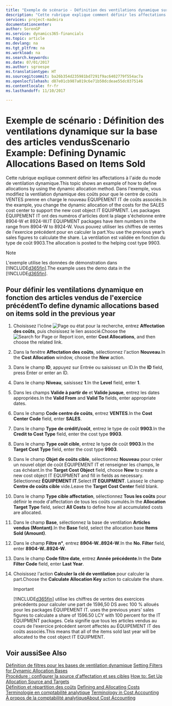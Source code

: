 ```yaml
---
title: "Exemple de scénario - Définition des ventilations dynamique sur la base des articles vendus | Microsoft Docs"
description: "Cette rubrique explique comment définir les affectations à l'aide du mode de ventilation dynamique."
services: project-madeira
documentationcenter: 
author: SorenGP
ms.service: dynamics365-financials
ms.topic: article
ms.devlang: na
ms.tgt_pltfrm: na
ms.workload: na
ms.search.keywords: 
ms.date: 07/01/2017
ms.author: sgroespe
ms.translationtype: HT
ms.sourcegitcommit: ba26b354d235981bd7291f9ac6402779f554ac7a
ms.openlocfilehash: d87e01cb987a019c6e71b50dcdeae55dc0375146
ms.contentlocale: fr-fr
ms.lasthandoff: 11/10/2017

---
```

# <a name="scenario-example-defining-dynamic-allocations-based-on-items-sold"></a><span data-ttu-id="9b13e-103">Exemple de scénario : Définition des ventilations dynamique sur la base des articles vendus</span><span class="sxs-lookup"><span data-stu-id="9b13e-103">Scenario Example: Defining Dynamic Allocations Based on Items Sold</span></span>
<span data-ttu-id="9b13e-104">Cette rubrique explique comment définir les affectations à l'aide du mode de ventilation dynamique.</span><span class="sxs-lookup"><span data-stu-id="9b13e-104">This topic shows an example of how to define allocations by using the dynamic allocation method.</span></span> <span data-ttu-id="9b13e-105">Dans l'exemple, vous modifiez la ventilation dynamique des coûts pour que le centre de coûts VENTES prenne en charge le nouveau ÉQUIPEMENT IT de coûts associés.</span><span class="sxs-lookup"><span data-stu-id="9b13e-105">In the example, you change the dynamic allocation of the costs for the SALES cost center to support the new cost object IT EQUIPMENT.</span></span> <span data-ttu-id="9b13e-106">Les packages ÉQUIPEMENT IT ont des numéros d'articles dont la plage s'échelonne entre 8904-W et 8924-W.</span><span class="sxs-lookup"><span data-stu-id="9b13e-106">IT EQUIPMENT packages have item numbers in the range from 8904-W to 8924-W.</span></span> <span data-ttu-id="9b13e-107">Vous pouvez utiliser les chiffres de ventes de l'exercice précédent pour en calculer la part.</span><span class="sxs-lookup"><span data-stu-id="9b13e-107">You use the previous year’s sales figures to calculate the share.</span></span> <span data-ttu-id="9b13e-108">La ventilation est validée en fonction du type de coût 9903.</span><span class="sxs-lookup"><span data-stu-id="9b13e-108">The allocation is posted to the helping cost type 9903.</span></span>  

> [!NOTE]  
>  <span data-ttu-id="9b13e-109">L'exemple utilise les données de démonstration dans [!INCLUDE[d365fin](includes/d365fin_md.md)].</span><span class="sxs-lookup"><span data-stu-id="9b13e-109">The example uses the demo data in the [!INCLUDE[d365fin](includes/d365fin_md.md)].</span></span>  

## <a name="to-define-dynamic-allocations-based-on-items-sold-in-the-previous-year"></a><span data-ttu-id="9b13e-110">Pour définir les ventilations dynamique en fonction des articles vendus de l'exercice précédent</span><span class="sxs-lookup"><span data-stu-id="9b13e-110">To define dynamic allocations based on items sold in the previous year</span></span>  

1.  <span data-ttu-id="9b13e-111">Choisissez l'icône ![Page ou état pour la recherche](media/ui-search/search_small.png "icône Page ou état pour la recherche"), entrez **Affectation des coûts**, puis choisissez le lien associé.</span><span class="sxs-lookup"><span data-stu-id="9b13e-111">Choose the ![Search for Page or Report](media/ui-search/search_small.png "Search for Page or Report icon") icon, enter **Cost Allocations**, and then choose the related link.</span></span>  
2.  <span data-ttu-id="9b13e-112">Dans la fenêtre **Affectation des coûts**, sélectionnez l'action **Nouveau**.</span><span class="sxs-lookup"><span data-stu-id="9b13e-112">In the **Cost Allocation** window, choose the **New** action.</span></span>  
3.  <span data-ttu-id="9b13e-113">Dans le champ **ID**, appuyez sur Entrée ou saisissez un ID.</span><span class="sxs-lookup"><span data-stu-id="9b13e-113">In the **ID** field, press Enter or enter an ID.</span></span>  
4.  <span data-ttu-id="9b13e-114">Dans le champ **Niveau**, saisissez **1**.</span><span class="sxs-lookup"><span data-stu-id="9b13e-114">In the **Level** field, enter **1**.</span></span>  
5.  <span data-ttu-id="9b13e-115">Dans les champs **Valide à partir de** et **Valide jusque**, entrez les dates appropriées.</span><span class="sxs-lookup"><span data-stu-id="9b13e-115">In the **Valid From** and **Valid To** fields, enter appropriate dates.</span></span>  
6.  <span data-ttu-id="9b13e-116">Dans le champ **Code centre de coûts**, entrez **VENTES**.</span><span class="sxs-lookup"><span data-stu-id="9b13e-116">In the **Cost Center Code** field, enter **SALES**.</span></span>  
7.  <span data-ttu-id="9b13e-117">Dans le champ **Type de crédit\\\/coût**, entrez le type de coût **9903**.</span><span class="sxs-lookup"><span data-stu-id="9b13e-117">In the **Credit to Cost Type** field, enter the cost type **9903**.</span></span>  
8.  <span data-ttu-id="9b13e-118">Dans le champ **Type coût cible**, entrez le type de coût **9903**.</span><span class="sxs-lookup"><span data-stu-id="9b13e-118">In the **Target Cost Type** field, enter the cost type **9903**.</span></span>  
9. <span data-ttu-id="9b13e-119">Dans le champ **Objet de coûts cible**, sélectionnez **Nouveau** pour créer un nouvel objet de coût ÉQUIPEMENT IT et renseigner les champs, le cas échéant.</span><span class="sxs-lookup"><span data-stu-id="9b13e-119">In the **Target Cost Object** field, choose **New** to create a new cost object IT EQUIPMENT and fill in fields as necessary.</span></span> <span data-ttu-id="9b13e-120">Sélectionnez **ÉQUIPEMENT IT**.</span><span class="sxs-lookup"><span data-stu-id="9b13e-120">Select **IT EQUIPMENT**.</span></span> <span data-ttu-id="9b13e-121">Laissez le champ **Centre de coûts cible** vide.</span><span class="sxs-lookup"><span data-stu-id="9b13e-121">Leave the **Target Cost Center** field blank.</span></span>  
10. <span data-ttu-id="9b13e-122">Dans le champ **Type cible affectation**, sélectionnez **Tous les coûts** pour définir le mode d'affectation de tous les coûts cumulés.</span><span class="sxs-lookup"><span data-stu-id="9b13e-122">In the **Allocation Target Type** field, select **All Costs** to define how all accumulated costs are allocated.</span></span>  
11. <span data-ttu-id="9b13e-123">Dans le champ **Base**, sélectionnez la base de ventilation **Articles vendus (Montant)**.</span><span class="sxs-lookup"><span data-stu-id="9b13e-123">In the **Base** field, select the allocation base **Items Sold (Amount)**.</span></span>  
12. <span data-ttu-id="9b13e-124">Dans le champ **Filtre n°**, entrez **8904-W..8924-W**.</span><span class="sxs-lookup"><span data-stu-id="9b13e-124">In the **No. Filter** field, enter **8904-W..8924-W**.</span></span>  
13. <span data-ttu-id="9b13e-125">Dans le champ **Code filtre date**, entrez **Année précédente**.</span><span class="sxs-lookup"><span data-stu-id="9b13e-125">In the **Date Filter Code** field, enter **Last Year**.</span></span>  
14. <span data-ttu-id="9b13e-126">Choisissez l'action **Calculer la clé de ventilation** pour calculer la part.</span><span class="sxs-lookup"><span data-stu-id="9b13e-126">Choose the **Calculate Allocation Key** action to calculate the share.</span></span>  

    > [!IMPORTANT]  
    >  [!INCLUDE[d365fin](includes/d365fin_md.md)]<span data-ttu-id="9b13e-127"> utilise les chiffres de ventes des exercices précédents pour calculer une part de 1596,50 DS avec 100 % alloués pour les packages ÉQUIPEMENT IT.</span><span class="sxs-lookup"><span data-stu-id="9b13e-127"> uses the previous years’ sales figures to calculate a share of 1596.50 LCY with 100 percent for the IT EQUIPMENT packages.</span></span> <span data-ttu-id="9b13e-128">Cela signifie que tous les articles vendus au cours de l'exercice précédent seront affectés au ÉQUIPEMENT IT des coûts associés.</span><span class="sxs-lookup"><span data-stu-id="9b13e-128">This means that all of the items sold last year will be allocated to the cost object IT EQUIPMENT.</span></span>  

## <a name="see-also"></a><span data-ttu-id="9b13e-129">Voir aussi</span><span class="sxs-lookup"><span data-stu-id="9b13e-129">See Also</span></span>  
 <span data-ttu-id="9b13e-130">[Définition de filtres pour les bases de ventilation dynamique](finance-setting-filters-for-dynamic-allocation-bases.md) </span><span class="sxs-lookup"><span data-stu-id="9b13e-130">[Setting Filters for Dynamic Allocation Bases](finance-setting-filters-for-dynamic-allocation-bases.md) </span></span>  
 <span data-ttu-id="9b13e-131">[Procédure : configurer la source d'affectation et ses cibles](finance-how-to-set-up-allocation-source-and-targets.md) </span><span class="sxs-lookup"><span data-stu-id="9b13e-131">[How to: Set Up Allocation Source and Targets](finance-how-to-set-up-allocation-source-and-targets.md) </span></span>  
 <span data-ttu-id="9b13e-132">[Définition et répartition des coûts](finance-define-and-allocate-costs.md) </span><span class="sxs-lookup"><span data-stu-id="9b13e-132">[Defining and Allocating Costs](finance-define-and-allocate-costs.md) </span></span>  
 <span data-ttu-id="9b13e-133">[Terminologie en comptabilité analytique](finance-terminology-in-cost-accounting.md) </span><span class="sxs-lookup"><span data-stu-id="9b13e-133">[Terminology in Cost Accounting](finance-terminology-in-cost-accounting.md) </span></span>  
 [<span data-ttu-id="9b13e-134">À propos de la comptabilité analytique</span><span class="sxs-lookup"><span data-stu-id="9b13e-134">About Cost Accounting</span></span>](finance-about-cost-accounting.md)

